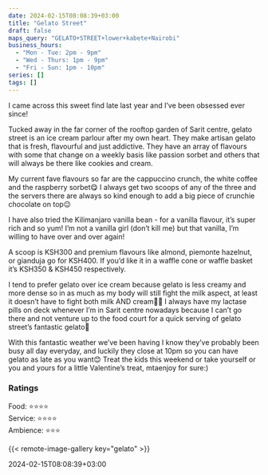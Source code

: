 ```yaml
---
date: 2024-02-15T08:08:39+03:00
title: "Gelato Street"
draft: false
maps_query: "GELATO+STREET+lower+kabete+Nairobi"
business_hours:
  - "Mon - Tue: 2pm - 9pm"
  - "Wed - Thurs: 1pm - 9pm"
  - "Fri - Sun: 1pm - 10pm"
series: []
tags: []
---
```


I came across this sweet find late last year and I’ve been obsessed ever since!

Tucked away in the far corner of the rooftop garden of Sarit centre, gelato street is an ice cream parlour after my own heart. They make artisan gelato that is fresh, flavourful and just addictive. They have an array of flavours with some that change on a weekly basis like passion sorbet and others that will always be there like cookies and cream.

My current fave flavours so far are the cappuccino crunch, the white coffee and the raspberry sorbet😋 I always get two scoops of any of the three and the servers there are always so kind enough to add a big piece of crunchie chocolate on top😉

I have also tried the Kilimanjaro vanilla bean - for a vanilla flavour, it’s super rich and so yum! I’m not a vanilla girl (don’t kill me) but that vanilla, I’m willing to have over and over again!

A scoop is KSH300 and premium flavours like almond, piemonte hazelnut, or gianduja go for KSH400. If you’d like it in a waffle cone or waffle basket it’s KSH350 & KSH450 respectively.

I tend to prefer gelato over ice cream because gelato is less creamy and more dense so in as much as my body will still fight the milk aspect, at least it doesn’t have to fight both milk AND cream😮‍💨 I always have my lactase pills on deck whenever I’m in Sarit centre nowadays because I can’t go there and not venture up to the food court for a quick serving of gelato street’s fantastic gelato🍦

With this fantastic weather we’ve been having I know they’ve probably been busy all day everyday, and luckily they close at 10pm so you can have gelato as late as you want😊 Treat the kids this weekend or take yourself or you and yours for a little Valentine’s treat, mtaenjoy for sure:)

### Ratings

Food: ⭐️⭐️⭐️⭐️<br>
Service: ⭐️⭐️⭐️⭐️<br>
Ambience: ⭐️⭐️⭐️<br>

{{< remote-image-gallery key="gelato" >}}

2024-02-15T08:08:39+03:00